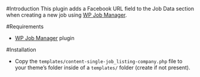 #Introduction
This plugin adds a Facebook URL field to the Job Data section when creating a new job using [WP Job Manager](https://wpjobmanager.com).

#Requirements
- [WP Job Manager](http://wpjobmanager.com/) plugin

#Installation
- Copy the `templates/content-single-job_listing-company.php` file to your theme’s folder inside of a `templates/` folder (create if not present).
